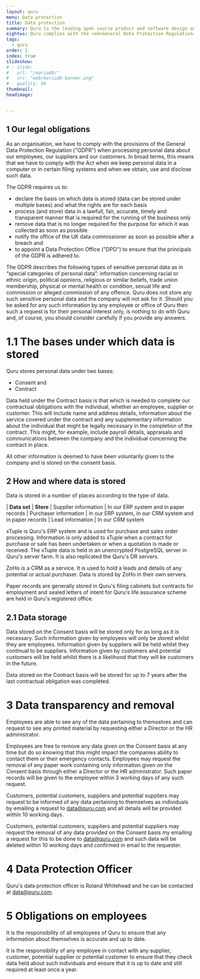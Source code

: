 ```yaml
---
layout: quru
menu: Data protection
title: Data protection
summary: Quru is the leading open source product and software design and development team in Europe
eightws: Quru complies with the <em>General Data Protection Regulation</em> in as practical a way as possible
tags:
  - quru
order: 1
index: true
slideshow:
# - slide:
#   url: "/mariadb/"
#   src: "web/mariadb-banner.png"
#   quality: 90
thumbnail:
headimage:


---
```


## 1 Our legal obligations

As an organisation, we have to comply with the provisions of the General Data Protection Regulation ("GDPR") when processing personal data about our employees, our suppliers and our customers. In broad terms, this means that we have to comply with the Act when we keep personal data in a computer or in certain filing systems and when we obtain, use and disclose such data.

The GDPR requires us to:

<div class="textblock">
<ul>
    <li> declare the basis on which data is stored (data can be stored under multiple bases) and what the rights are for each basis</li>
    <li> process (and store) data in a lawfull, fair, accurate, timely and transparent manner that is required for the running of the business only</li>
    <li> remove data that is no longer required for the purpose for which it was collected as soon as possible</li>
    <li> notify the office of the UK data commissioner as soon as possible after a breach and</li>
    <li> to appoint a Data Protection Office ("DPO") to ensure that the principals of the GDPR is adhered to.</li>
</ul>

</div>

The GDPR describes the following types of sensitive personal data as in “special categories of personal data”: information concerning racial or ethnic origin, political opinions, religious or similar beliefs, trade union membership, physical or mental health or condition, sexual life and commission or alleged commission of any offence. Quru does not store any such sensitive personal data and the company will not ask for it. Should you be asked for any such information by any employee or office of Quru then such a request is for their personal interest only, is nothing to do with Quru and, of course, you should consider carefully if you provide any answers.

# 1.1 The bases under which data is stored

Quru stores personal data under two bases: 
* Consent and 
* Contract

Data held under the Contract basis is that which is needed to complete our contractual obligations with the individual, whether an employee, supplier or customer. This will include name and address details, information about the service covered under the contract and any supplementary information about the individual that might be legally necessary in the completion of the contract. This might, for example, include payroll details, appraisals and communications between the company and the individual concerning the contract in place.

All other information is deemed to have been voluntarily given to the company and is stored on the consent basis.
## 2 How and where data is stored

Data is stored in a number of places according to the type of data.

| __Data set__          | __Store__
| Supplier information 	| In our ERP system and in paper records
| Purchaser information | In our ERP system, in our CRM system and in paper records
| Lead information 	    | In our CRM system


xTuple is Quru's ERP system and is used for purchase and sales order processing. Information is only added to xTuple when a contract for purchase or sale has been undertaken or when a quotation is made or received. The xTuple data is held in an unencrypted PostgreSQL server in Quru's server farm. It is also replicated the Quru's DR servers.

ZoHo is a CRM as a service. It is used to hold a leads and details of any potential or actual purchaser. Data is stored by ZoHo in their own servers.

Paper records are generally stored in Quru's filing cabinets but contracts for employment and sealed letters of intent for Quru's life assurance scheme are held in Quru's registered office.

## 2.1 Data storage

Data stored on the Consent basis will be stored only for as long as it is necessary. Such information given by employees will only be stored whilst they are employees. Information given by suppliers will be held whilst they continual to be suppliers. Information given by customers and potential customers will be held whilst there is a likelihood that they will be customers in the future.

Data stored on the Contract basis will be stored for up to 7 years after the last contractual obligation was completed.

# 3 Data transparency and removal

Employees are able to see any of the data pertaining to themselves and can request to see any printed material by requesting either a Director or the HR administrator.

Employees are free to remove any data given on the Consent basis at any time but do so knowing that this might impact the companies ability to contact them or their emergency contacts. Employees may request the removal of any paper work containing only information given on the Consent basis through either a Director or the HR administrator. Such paper records will be given to the employee within 3 working days of any such request.

Customers, potential customers, suppliers and potential suppliers may request to be informed of any data pertaining to themselves as individuals by emailing a request to data@quru.com and all details will be provided within 10 working days.

Customers, potential customers, suppliers and potential suppliers may request the removal of any data provided on the Consent basis my emailing a request for this to be done to data@quru.com and such data will be deleted within 10 working days and confirmed in email to the requester.

# 4 Data Protection Officer

Quru's data protection officer is Roland Whitehead and he can be contacted at data@quru.com.

# 5 Obligations on employees

It is the responsibility of all employees of Quru to ensure that any information about themselves is accurate and up to date.

It is the responsibility of any employee in contact with any supplier, customer, potential supplier or potential customer to ensure that they check data held about such individuals and ensure that it is up to date and still required at least once a year. 
